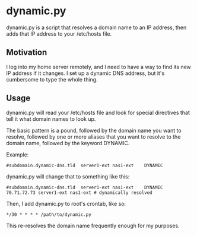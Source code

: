 # dynamic.py

dynamic.py is a script that resolves a domain name to an IP address, then
adds that IP address to your /etc/hosts file.

## Motivation

I log into my home server remotely, and I need to have a way to find its
new IP address if it changes. I set up a dynamic DNS address, but it's
cumbersome to type the whole thing.

## Usage

dynamic.py will read your /etc/hosts file and look for special directives
that tell it what domain names to look up.

The basic pattern is a pound, followed by the domain name you want to resolve,
followed by one or more aliases that you want to resolve to the domain name,
followed by the keyword DYNAMIC.

Example:

    #subdomain.dynamic-dns.tld	server1-ext	nas1-ext	DYNAMIC

dynamic.py will change that to something like this:

    #subdomain.dynamic-dns.tld	server1-ext	nas1-ext	DYNAMIC
    70.71.72.73	server1-ext	nas1-ext # dynamically resolved


Then, I add dynamic.py to root's crontab, like so:

    */30 * * * * /path/to/dynamic.py

This re-resolves the domain name frequently enough for my purposes.
